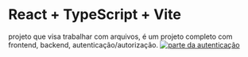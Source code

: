 # React + TypeScript + Vite

projeto que visa trabalhar com arquivos, é um projeto completo com frontend, backend, autenticação/autorização.
[![parte da autenticação](https://drive.google.com/file/d/1I3LtksOo0QMoG8jbrMn5js_ITuJuXJ8F/view?t=8s)](https://drive.google.com/file/d/1I3LtksOo0QMoG8jbrMn5js_ITuJuXJ8F/view?t=8s)


